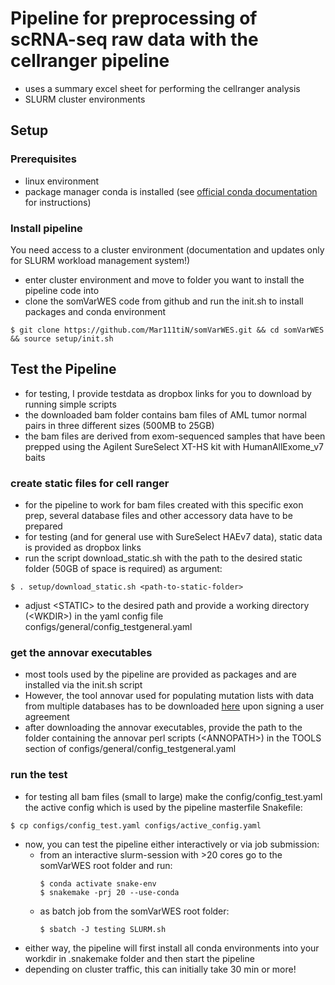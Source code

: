 # Pipeline for preprocessing of scRNA-seq raw data with the cellranger pipeline

* uses a summary excel sheet for performing the cellranger analysis
* SLURM cluster environments

## Setup

### Prerequisites
* linux environment
* package manager conda is installed (see [official conda documentation](https://conda.io/projects/conda/en/latest/user-guide/install/linux.html) for instructions)

### Install pipeline
You need access to a cluster environment (documentation and updates only for SLURM workload management system!)

* enter cluster environment and move to folder you want to install the pipeline code into
* clone the somVarWES code from github and run the init.sh to install packages and conda environment

```
$ git clone https://github.com/Mar111tiN/somVarWES.git && cd somVarWES && source setup/init.sh
```

## Test the Pipeline
* for testing, I provide testdata as dropbox links for you to download by running simple scripts
* the downloaded bam folder contains bam files of AML tumor normal pairs in three different sizes (500MB to 25GB)
* the bam files are derived from exom-sequenced samples that have been prepped using the Agilent SureSelect XT-HS kit with HumanAllExome_v7 baits


### create static files for cell ranger
* for the pipeline to work for bam files created with this specific exon prep, several database files and other accessory data have to be prepared
* for testing (and for general use with SureSelect HAEv7 data), static data is provided as dropbox links
* run the script download_static.sh with the path to the desired static folder (50GB of space is required) as argument:
```
$ . setup/download_static.sh <path-to-static-folder>
```
* adjust \<STATIC\> to the desired path and provide a working directory (\<WKDIR\>) in the yaml config file configs/general/config_testgeneral.yaml

### get the annovar executables
* most tools used by the pipeline are provided as packages and are installed via the init.sh script
* However, the tool annovar used for populating mutation lists with data from multiple databases has to be downloaded [here](https://www.openbioinformatics.org/annovar/annovar_download_form.php) upon signing a user agreement
* after downloading the annovar executables, provide the path to the folder containing the annovar perl scripts (\<ANNOPATH\>) in the TOOLS section of configs/general/config_testgeneral.yaml 

### run the test
* for testing all bam files (small to large) make the config/config_test.yaml the active config which is used by the pipeline masterfile Snakefile:
```
$ cp configs/config_test.yaml configs/active_config.yaml
```
* now, you can test the pipeline either interactively or via job submission:
  + from an interactive slurm-session with >20 cores go to the somVarWES root folder and run: 
    ```
    $ conda activate snake-env
    $ snakemake -prj 20 --use-conda
    ```
  + as batch job from the somVarWES root folder:
    ```
    $ sbatch -J testing SLURM.sh
    ```
* either way, the pipeline will first install all conda environments into your workdir in .snakemake folder and then start the pipeline
* depending on cluster traffic, this can initially take 30 min or more!